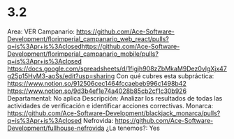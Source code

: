 # 3.2

Area: VER
Campanario: https://github.com/Ace-Software-Development/florimperial_campanario_web_react/pulls?q=is%3Apr+is%3Aclosedhttps://github.com/Ace-Software-Development/florimperial_campanario_mobile/pulls?q=is%3Apr+is%3Aclosed
https://docs.google.com/spreadsheets/d/1figjh908zZbMkaM9Dez0vlgXjx47g25p15HyM3-aoSs/edit?usp=sharing
Con qué cubres esta subpráctica: https://www.notion.so/912506cec1464fccaebeb996c1498b42 
https://www.notion.so/9d3b4ef1e74a4028b85cb2cf1c30b926 
Departamental: No aplica
Descripción: Analizar los resultados de todas las actividades de verificación e identificar acciones correctivas.
Monarca: https://github.com/Ace-Software-Development/blackjack_monarca/pulls?q=is%3Apr+is%3Aclosed
Nefrovida: https://github.com/Ace-Software-Development/fullhouse-nefrovida
¿La tenemos?: Yes